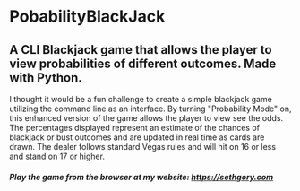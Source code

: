 # PobabilityBlackJack
## A CLI Blackjack game that allows the player to view probabilities of different outcomes. Made with Python.

I thought it would be a fun challenge to create a simple blackjack game utilizing the command line as an
          interface. By turning
          "Probability Mode" on, this enhanced version of the game allows the player to view see the odds. The percentages displayed represent an estimate of the chances of blackjack or bust outcomes and are updated in real time as cards are drawn. The dealer follows standard Vegas rules and will hit on 16 or 
          less and stand on 17 or higher.
##### Play the game from the browser at my website: https://sethgory.com
